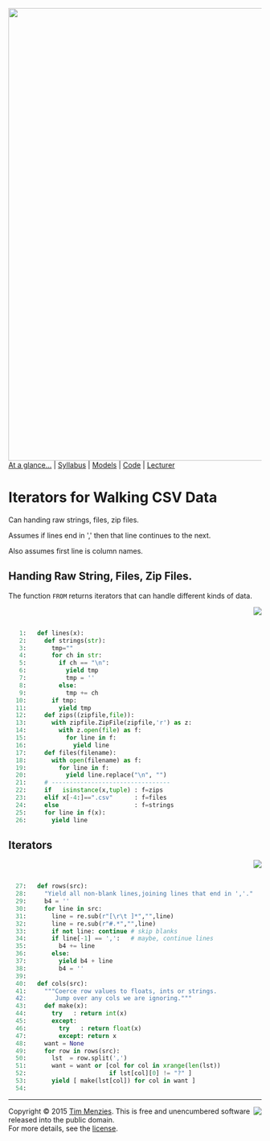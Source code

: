 [<img width=900 src="https://raw.githubusercontent.com/txt/mase/master/img/banner1.png">](https://github.com/txt/mase/blob/master/README.md)   
[At a glance...](https://github.com/txt/mase/blob/master/OVERVIEW.md) |
[Syllabus](https://github.com/txt/mase/blob/master/SYLLABUS.md) |
[Models](https://github.com/txt/mase/blob/master/MODELS.md) |
[Code](https://github.com/txt/mase/tree/master/src) |
[Lecturer](http://menzies.us) 

# Iterators for Walking CSV Data

Can handing raw strings, files, zip files.

Assumes if lines end in ',' then that line continues to the next.

Also assumes first line is column names. 

## Handing Raw String, Files, Zip Files.

The function `FROM` returns iterators that can handle different kinds of data.

<a href="walkcsv.py#L22-L47"><img align=right src="http://www.hungarianreference.com/i/arrow_out.gif"></a><br clear=all>
```python

   1:   def lines(x):
   2:     def strings(str):
   3:       tmp=""
   4:       for ch in str: 
   5:         if ch == "\n":
   6:           yield tmp
   7:           tmp = ''
   8:         else:
   9:           tmp += ch 
  10:       if tmp:
  11:         yield tmp
  12:     def zips((zipfile,file)):
  13:       with zipfile.ZipFile(zipfile,'r') as z:
  14:         with z.open(file) as f:
  15:           for line in f:
  16:             yield line
  17:     def files(filename):
  18:       with open(filename) as f:
  19:         for line in f:
  20:           yield line.replace("\n", "") 
  21:     # ---------------------------------
  22:     if   isinstance(x,tuple) : f=zips
  23:     elif x[-4:]==".csv"      : f=files
  24:     else                     : f=strings
  25:     for line in f(x):
  26:       yield line
```

## Iterators

<a href="walkcsv.py#L53-L80"><img align=right src="http://www.hungarianreference.com/i/arrow_out.gif"></a><br clear=all>
```python

  27:   def rows(src):
  28:     "Yield all non-blank lines,joining lines that end in ','."
  29:     b4 = ''
  30:     for line in src:
  31:       line = re.sub(r"[\r\t ]*","",line)
  32:       line = re.sub(r"#.*","",line)
  33:       if not line: continue # skip blanks
  34:       if line[-1] == ',':   # maybe, continue lines
  35:         b4 += line
  36:       else:
  37:         yield b4 + line
  38:         b4 = ''
  39:         
  40:   def cols(src):
  41:     """Coerce row values to floats, ints or strings. 
  42:        Jump over any cols we are ignoring."""
  43:     def make(x):
  44:       try   : return int(x)
  45:       except:
  46:         try   : return float(x)
  47:         except: return x
  48:     want = None
  49:     for row in rows(src):
  50:       lst  = row.split(',')
  51:       want = want or [col for col in xrange(len(lst))
  52:                       if lst[col][0] != "?" ]
  53:       yield [ make(lst[col]) for col in want ]
  54:       
```


_________

<img align=right src="https://raw.githubusercontent.com/txt/mase/master/img/pd-icon.png">Copyright © 2015 [Tim Menzies](http://menzies.us).
This is free and unencumbered software released into the public domain.   
For more details, see the [license](https://github.com/txt/mase/blob/master/LICENSE.md).

